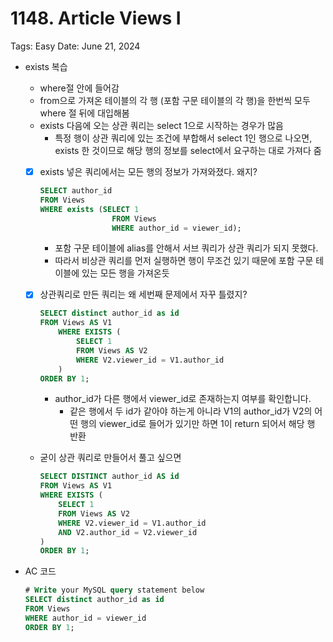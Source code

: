# 1148. Article Views I

Tags: Easy
Date: June 21, 2024

- exists 복습
    - where절 안에 들어감
    - from으로 가져온 테이블의 각 행 (포함 구문 테이블의 각 행)을 한번씩 모두 where 절 뒤에 대입해봄
    - exists 다음에 오는 상관 쿼리는 select 1으로 시작하는 경우가 많음
        - 특정 행이 상관 쿼리에 있는 조건에 부합해서 select 1인 행으로 나오면, exists 한 것이므로 해당 행의 정보를 select에서 요구하는 대로 가져다 줌
    - [x]  exists 넣은 쿼리에서는 모든 행의 정보가 가져와졌다. 왜지?
        
        ```sql
        SELECT author_id
        FROM Views
        WHERE exists (SELECT 1
                        FROM Views
                        WHERE author_id = viewer_id);
        ```
        
        - 포함 구문 테이블에 alias를 안해서 서브 쿼리가 상관 쿼리가 되지 못했다.
        - 따라서 비상관 쿼리를 먼저 실행하면 행이 무조건 있기 때문에 포함 구문 테이블에 있는 모든 행을 가져온듯
    - [x]  상관쿼리로 만든 쿼리는 왜 세번째 문제에서 자꾸 틀렸지?
        
        ```sql
        SELECT distinct author_id as id
        FROM Views AS V1
            WHERE EXISTS (
                SELECT 1
                FROM Views AS V2
                WHERE V2.viewer_id = V1.author_id
            )
        ORDER BY 1; 
        ```
        
        - author_id가 다른 행에서 viewer_id로 존재하는지 여부를 확인합니다.
            - 같은 행에서 두 id가 같아야 하는게 아니라 V1의 author_id가 V2의 어떤 행의 viewer_id로 들어가 있기만 하면 1이 return 되어서 해당 행 반환
    - 굳이 상관 쿼리로 만들어서 풀고 싶으면
        
        ```sql
        SELECT DISTINCT author_id AS id
        FROM Views AS V1
        WHERE EXISTS (
            SELECT 1
            FROM Views AS V2
            WHERE V2.viewer_id = V1.author_id
            AND V2.author_id = V2.viewer_id
        )
        ORDER BY 1;
        ```
        
- AC 코드
    
    ```sql
    # Write your MySQL query statement below
    SELECT distinct author_id as id
    FROM Views
    WHERE author_id = viewer_id
    ORDER BY 1; 
    ```